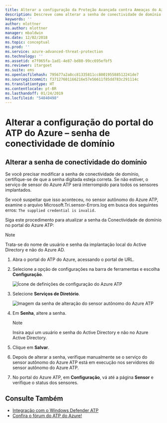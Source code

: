 ```yaml
---
title: Alterar a configuração da Proteção Avançada contra Ameaças do Azure – senha de conectividade de domínio | Microsoft Docs
description: Descreve como alterar a senha de conectividade de domínio no sensor autônomo do Azure ATP.
keywords: ''
author: mlottner
ms.author: mlottner
manager: mbaldwin
ms.date: 12/02/2018
ms.topic: conceptual
ms.prod: ''
ms.service: azure-advanced-threat-protection
ms.technology: ''
ms.assetid: e7f065fa-1ad1-4e87-bd80-99cc695efbf5
ms.reviewer: itargoet
ms.suite: ems
ms.openlocfilehash: 795677a2a8cc81335811cc800195588512241de7
ms.sourcegitcommit: f37127601166216e57e56611f85dd783c291114c
ms.translationtype: HT
ms.contentlocale: pt-BR
ms.lasthandoff: 01/24/2019
ms.locfileid: "54840498"
---
```

# <a name="change-azure-atp-portal-configuration---domain-connectivity-password"></a>Alterar a configuração do portal do ATP do Azure – senha de conectividade de domínio



## <a name="change-the-domain-connectivity-password"></a>Alterar a senha de conectividade do domínio
Se você precisar modificar a senha de conectividade de domínio, certifique-se de que a senha digitada esteja correta. Se não estiver, o serviço de sensor do Azure ATP será interrompido para todos os sensores implantados.

Se você suspeitar que isso aconteceu, no sensor autônomo do Azure ATP, examine o arquivo Microsoft.Tri.sensor-Errors.log em busca dos seguintes erros: `The supplied credential is invalid.`

Siga este procedimento para atualizar a senha da Conectividade de domínio no portal do Azure ATP:

> [!NOTE]
> Trata-se do nome de usuário e senha da implantação local do Active Directory e não do Azure AD.

1. Abra o portal do ATP do Azure, acessando o portal de URL.

2. Selecione a opção de configurações na barra de ferramentas e escolha **Configuração**.

   ![Ícone de definições de configuração do Azure ATP](media/atp-config-menu.png)

3. Selecione **Serviços de Diretório**.

   ![Imagem da senha de alteração do sensor autônomo do Azure ATP](media/directory-services.png)

4. Em **Senha**, altere a senha.

   > [!NOTE]
   > Insira aqui um usuário e senha do Active Directory e não no Azure Active Directory.

5. Clique em **Salvar**.

6. Depois de alterar a senha, verifique manualmente se o serviço do sensor autônomo do Azure ATP está em execução nos servidores do sensor autônomo do Azure ATP.

7. No portal do Azure ATP, em **Configuração**, vá até a página **Sensor** e verifique o status dos sensores.

## <a name="see-also"></a>Consulte Também

- [Integração com o Windows Defender ATP](integrate-wd-atp.md)
- [Confira o fórum do ATP do Azure!](https://aka.ms/azureatpcommunity)